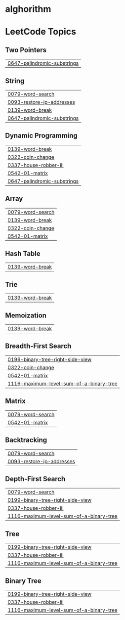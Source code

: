 # alghorithm
<!---LeetCode Topics Start-->
# LeetCode Topics
## Two Pointers
|  |
| ------- |
| [0647-palindromic-substrings](https://github.com/marynoroozi/alghorithm/tree/master/0647-palindromic-substrings) |
## String
|  |
| ------- |
| [0079-word-search](https://github.com/marynoroozi/alghorithm/tree/master/0079-word-search) |
| [0093-restore-ip-addresses](https://github.com/marynoroozi/alghorithm/tree/master/0093-restore-ip-addresses) |
| [0139-word-break](https://github.com/marynoroozi/alghorithm/tree/master/0139-word-break) |
| [0647-palindromic-substrings](https://github.com/marynoroozi/alghorithm/tree/master/0647-palindromic-substrings) |
## Dynamic Programming
|  |
| ------- |
| [0139-word-break](https://github.com/marynoroozi/alghorithm/tree/master/0139-word-break) |
| [0322-coin-change](https://github.com/marynoroozi/alghorithm/tree/master/0322-coin-change) |
| [0337-house-robber-iii](https://github.com/marynoroozi/alghorithm/tree/master/0337-house-robber-iii) |
| [0542-01-matrix](https://github.com/marynoroozi/alghorithm/tree/master/0542-01-matrix) |
| [0647-palindromic-substrings](https://github.com/marynoroozi/alghorithm/tree/master/0647-palindromic-substrings) |
## Array
|  |
| ------- |
| [0079-word-search](https://github.com/marynoroozi/alghorithm/tree/master/0079-word-search) |
| [0139-word-break](https://github.com/marynoroozi/alghorithm/tree/master/0139-word-break) |
| [0322-coin-change](https://github.com/marynoroozi/alghorithm/tree/master/0322-coin-change) |
| [0542-01-matrix](https://github.com/marynoroozi/alghorithm/tree/master/0542-01-matrix) |
## Hash Table
|  |
| ------- |
| [0139-word-break](https://github.com/marynoroozi/alghorithm/tree/master/0139-word-break) |
## Trie
|  |
| ------- |
| [0139-word-break](https://github.com/marynoroozi/alghorithm/tree/master/0139-word-break) |
## Memoization
|  |
| ------- |
| [0139-word-break](https://github.com/marynoroozi/alghorithm/tree/master/0139-word-break) |
## Breadth-First Search
|  |
| ------- |
| [0199-binary-tree-right-side-view](https://github.com/marynoroozi/alghorithm/tree/master/0199-binary-tree-right-side-view) |
| [0322-coin-change](https://github.com/marynoroozi/alghorithm/tree/master/0322-coin-change) |
| [0542-01-matrix](https://github.com/marynoroozi/alghorithm/tree/master/0542-01-matrix) |
| [1116-maximum-level-sum-of-a-binary-tree](https://github.com/marynoroozi/alghorithm/tree/master/1116-maximum-level-sum-of-a-binary-tree) |
## Matrix
|  |
| ------- |
| [0079-word-search](https://github.com/marynoroozi/alghorithm/tree/master/0079-word-search) |
| [0542-01-matrix](https://github.com/marynoroozi/alghorithm/tree/master/0542-01-matrix) |
## Backtracking
|  |
| ------- |
| [0079-word-search](https://github.com/marynoroozi/alghorithm/tree/master/0079-word-search) |
| [0093-restore-ip-addresses](https://github.com/marynoroozi/alghorithm/tree/master/0093-restore-ip-addresses) |
## Depth-First Search
|  |
| ------- |
| [0079-word-search](https://github.com/marynoroozi/alghorithm/tree/master/0079-word-search) |
| [0199-binary-tree-right-side-view](https://github.com/marynoroozi/alghorithm/tree/master/0199-binary-tree-right-side-view) |
| [0337-house-robber-iii](https://github.com/marynoroozi/alghorithm/tree/master/0337-house-robber-iii) |
| [1116-maximum-level-sum-of-a-binary-tree](https://github.com/marynoroozi/alghorithm/tree/master/1116-maximum-level-sum-of-a-binary-tree) |
## Tree
|  |
| ------- |
| [0199-binary-tree-right-side-view](https://github.com/marynoroozi/alghorithm/tree/master/0199-binary-tree-right-side-view) |
| [0337-house-robber-iii](https://github.com/marynoroozi/alghorithm/tree/master/0337-house-robber-iii) |
| [1116-maximum-level-sum-of-a-binary-tree](https://github.com/marynoroozi/alghorithm/tree/master/1116-maximum-level-sum-of-a-binary-tree) |
## Binary Tree
|  |
| ------- |
| [0199-binary-tree-right-side-view](https://github.com/marynoroozi/alghorithm/tree/master/0199-binary-tree-right-side-view) |
| [0337-house-robber-iii](https://github.com/marynoroozi/alghorithm/tree/master/0337-house-robber-iii) |
| [1116-maximum-level-sum-of-a-binary-tree](https://github.com/marynoroozi/alghorithm/tree/master/1116-maximum-level-sum-of-a-binary-tree) |
<!---LeetCode Topics End-->